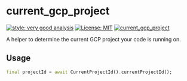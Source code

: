 # current_gcp_project

[![style: very good analysis][very_good_analysis_badge]][very_good_analysis_link]
[![License: MIT][license_badge]][license_link]
[![current_gcp_project](https://github.com/Morel-Tech/current_gcp_project/actions/workflows/current_gcp_project.yaml/badge.svg?event=push)](https://github.com/Morel-Tech/current_gcp_project/actions/workflows/current_gcp_project.yaml)

A helper to determine the current GCP project your code is running on.

## Usage

```dart
final projectId = await CurrentProjectId().currentProjectId();
```

[license_badge]: https://img.shields.io/badge/license-MIT-blue.svg
[license_link]: https://opensource.org/licenses/MIT
[very_good_analysis_badge]: https://img.shields.io/badge/style-very_good_analysis-B22C89.svg
[very_good_analysis_link]: https://pub.dev/packages/very_good_analysis
